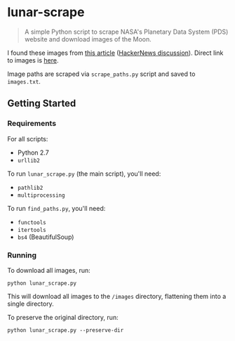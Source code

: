 # lunar-scrape
> A simple Python script to scrape NASA's Planetary Data System (PDS) website and download images of the Moon.

I found these images from [this article](http://www.worldofindie.co.uk/?p=682) ([HackerNews discussion](https://news.ycombinator.com/item?id=17311005)). Direct link to images is [here](https://pds-imaging.jpl.nasa.gov/data/lo/LO_1001/EXTRAS/BROWSE/).

Image paths are scraped via `scrape_paths.py` script and saved to `images.txt`.

## Getting Started

### Requirements

For all scripts:

* Python 2.7
* `urllib2`

To run `lunar_scrape.py` (the main script), you'll need:

* `pathlib2`
* `multiprocessing`

To run `find_paths.py`, you'll need:

* `functools`
* `itertools`
* `bs4` (BeautifulSoup)

### Running

To download all images, run:
```
python lunar_scrape.py
```

This will download all images to the `/images` directory, flattening them into a single directory.

To preserve the original directory, run:
```
python lunar_scrape.py --preserve-dir
```
